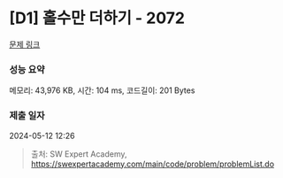 # [D1] 홀수만 더하기 - 2072 

[문제 링크](https://swexpertacademy.com/main/code/problem/problemDetail.do?contestProbId=AV5QSEhaA5sDFAUq) 

### 성능 요약

메모리: 43,976 KB, 시간: 104 ms, 코드길이: 201 Bytes

### 제출 일자

2024-05-12 12:26



> 출처: SW Expert Academy, https://swexpertacademy.com/main/code/problem/problemList.do